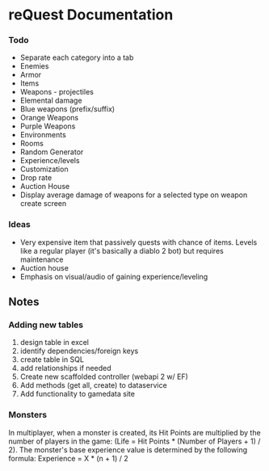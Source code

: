 <div>
  <h1>reQuest Documentation</h1>
  <h3>Todo</h3>
  <ul>
    <li>Separate each category into a tab</li>
    <li>Enemies</li>
    <li>Armor</li>
    <li>Items</li>
    <li>Weapons - projectiles</li>
    <li>Elemental damage</li>
    <li>Blue weapons (prefix/suffix)</li>
    <li>Orange Weapons</li>
    <li>Purple Weapons</li>
    <li>Environments</li>
    <li>Rooms</li>
    <li>Random Generator</li>
    <li>Experience/levels</li>
    <li>Customization</li>
    <li>Drop rate</li>
    <li>Auction House</li>
    <li>Display average damage of weapons for a selected type on weapon create screen</li>    
  </ul>

  <h3>Ideas</h3>
  <ul>
    <li>Very expensive item that passively quests with chance of items. Levels like a regular player (it's basically a diablo 2 bot) but requires maintenance</li>
    <li>Auction house</li>
    <li>Emphasis on visual/audio of gaining experience/leveling</li>
  </ul>

  <h2>Notes</h2>
  <div>
    <h3>Adding new tables</h3>
    <ol>
      <li>design table in excel</li>
      <li>identify dependencies/foreign keys</li>
      <li>create table in SQL</li>
      <li>add relationships if needed</li>
      <li>Create new scaffolded controller (webapi 2 w/ EF)</li>
      <li>Add methods (get all, create) to dataservice</li>
      <li>Add functionality to gamedata site</li>
    </ol>
    <h3>Monsters</h3>
    <span> In multiplayer, when a monster is created, its Hit Points are multiplied by the number of players in the game: (Life = Hit Points * (Number of Players + 1) / 2). The monster's base experience value is determined by the following formula:
Experience = X * (n + 1) / 2</span>
  </div>
</div>
